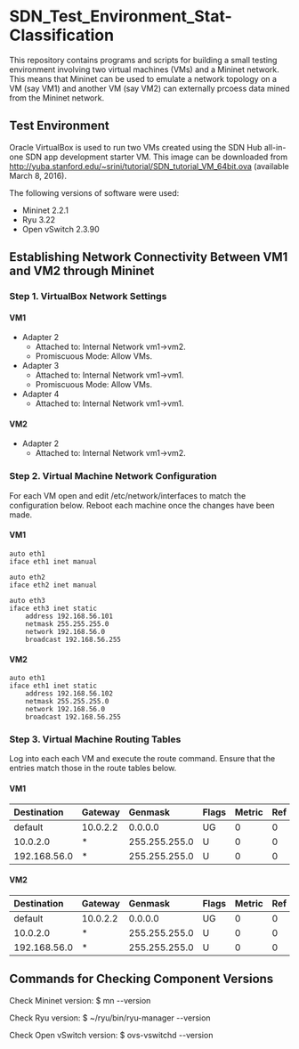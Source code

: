 # SDN_Test_Environment_Stat-Classification

This repository contains programs and scripts for building a small 
testing environment involving two virtual machines (VMs) and a Mininet
network. This means that Mininet can be used to emulate a network
topology on a VM (say VM1) and another VM (say VM2) can externally
prcoess data mined from the Mininet network.

## Test Environment

Oracle VirtualBox is used to run two VMs created using the SDN Hub 
all-in-one SDN app development starter VM. This image can be 
downloaded from http://yuba.stanford.edu/~srini/tutorial/SDN_tutorial_VM_64bit.ova (available March 8, 2016).

The following versions of software were used:
- Mininet 2.2.1
- Ryu 3.22
- Open vSwitch 2.3.90

## Establishing Network Connectivity Between VM1 and VM2 through Mininet

### Step 1. VirtualBox Network Settings

#### VM1
- Adapter 2
  - Attached to:  Internal Network vm1->vm2.
  - Promiscuous Mode: Allow VMs.
- Adapter 3
  - Attached to:  Internal Network vm1->vm1.
  - Promiscuous Mode: Allow VMs.
- Adapter 4
  - Attached to:  Internal Network vm1->vm1.

#### VM2
- Adapter 2
  - Attached to:  Internal Network vm1->vm2.

### Step 2. Virtual Machine Network Configuration
For each VM open and edit /etc/network/interfaces to 
match the configuration below. Reboot each machine once the changes 
have been made.

#### VM1
```
auto eth1
iface eth1 inet manual

auto eth2
iface eth2 inet manual

auto eth3
iface eth3 inet static
    address 192.168.56.101
    netmask 255.255.255.0
    network 192.168.56.0
    broadcast 192.168.56.255
```

#### VM2
```
auto eth1
iface eth1 inet static
    address 192.168.56.102
    netmask 255.255.255.0
    network 192.168.56.0
    broadcast 192.168.56.255
```

### Step 3. Virtual Machine Routing Tables
Log into each each VM and execute the route command. Ensure that the 
entries match those in the route tables below.

#### VM1

| Destination  | Gateway  | Genmask       | Flags | Metric | Ref | Use | Iface |
|:------------ |:-------- |:------------- |:----- |:------ |:--- | ---:|:----- |
| default      | 10.0.2.2 | 0.0.0.0       | UG    | 0      | 0   | 0   | eth0  |
| 10.0.2.0     | *        | 255.255.255.0 | U     | 0      | 0   | 0   | eth0  |
| 192.168.56.0 | *        | 255.255.255.0 | U     | 0      | 0   | 0   | eth3  |

#### VM2

| Destination  | Gateway  | Genmask       | Flags | Metric | Ref | Use | Iface |
|:------------ |:-------- |:------------- |:----- |:------ |:--- | ---:|:----- |
| default      | 10.0.2.2 | 0.0.0.0       | UG    | 0      | 0   | 0   | eth0  |
| 10.0.2.0     | *        | 255.255.255.0 | U     | 0      | 0   | 0   | eth0  |
| 192.168.56.0 | *        | 255.255.255.0 | U     | 0      | 0   | 0   | eth1  |

## Commands for Checking Component Versions
Check Mininet version:
    $ mn --version

Check Ryu version:
    $ ~/ryu/bin/ryu-manager --version

Check Open vSwitch version:
    $ ovs-vswitchd --version
